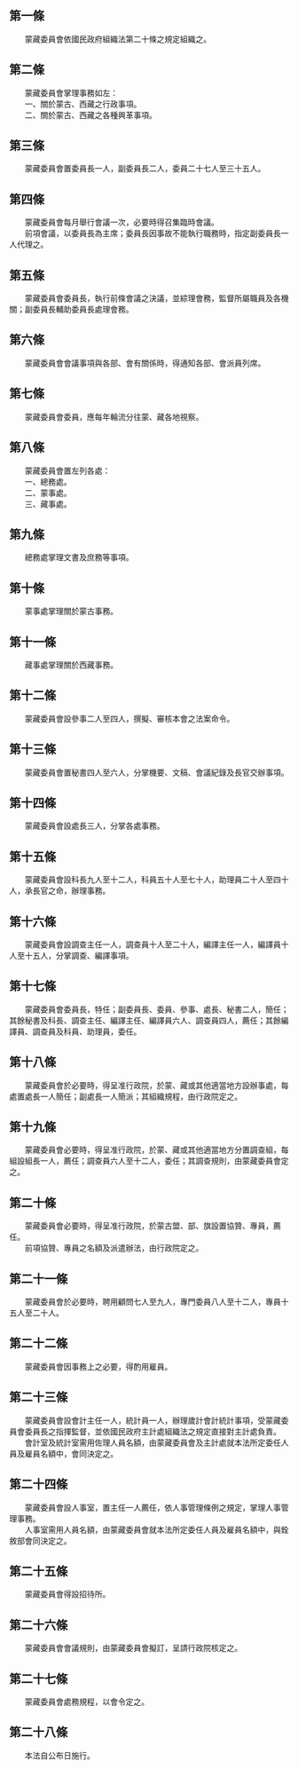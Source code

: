 第一條 
-------
　　蒙藏委員會依國民政府組織法第二十條之規定組織之。  


第二條 
-------
　　蒙藏委員會掌理事務如左：  
　　一、關於蒙古、西藏之行政事項。  
　　二、關於蒙古、西藏之各種興革事項。  


第三條 
-------
　　蒙藏委員會置委員長一人，副委員長二人，委員二十七人至三十五人。  


第四條 
-------
　　蒙藏委員會每月舉行會議一次，必要時得召集臨時會議。  
　　前項會議，以委員長為主席；委員長因事故不能執行職務時，指定副委員長一人代理之。  


第五條 
-------
　　蒙藏委員會委員長，執行前條會議之決議，並綜理會務，監督所屬職員及各機關；副委員長輔助委員長處理會務。  


第六條 
-------
　　蒙藏委員會會議事項與各部、會有關係時，得通知各部、會派員列席。  


第七條 
-------
　　蒙藏委員會委員，應每年輪流分往蒙、藏各地視察。  


第八條 
-------
　　蒙藏委員會置左列各處：  
　　一、總務處。  
　　二、蒙事處。  
　　三、藏事處。  


第九條 
-------
　　總務處掌理文書及庶務等事項。  


第十條 
-------
　　蒙事處掌理關於蒙古事務。  


第十一條 
---------
　　藏事處掌理關於西藏事務。  


第十二條 
---------
　　蒙藏委員會設參事二人至四人，撰擬、審核本會之法案命令。  


第十三條 
---------
　　蒙藏委員會置秘書四人至六人，分掌機要、文稿、會議紀錄及長官交辦事項。  


第十四條 
---------
　　蒙藏委員會設處長三人，分掌各處事務。  


第十五條 
---------
　　蒙藏委員會設科長九人至十二人，科員五十人至七十人，助理員二十人至四十人，承長官之命，辦理事務。  


第十六條 
---------
　　蒙藏委員會設調查主任一人，調查員十人至二十人，編譯主任一人，編譯員十人至十五人，分掌調查、編譯事項。  


第十七條 
---------
　　蒙藏委員會委員長，特任；副委員長、委員、參事、處長、秘書二人，簡任；其餘秘書及科長、調查主任、編譯主任、編譯員六人、調查員四人，薦任；其餘編譯員、調查員及科員、助理員，委任。  


第十八條 
---------
　　蒙藏委員會於必要時，得呈准行政院，於蒙、藏或其他適當地方設辦事處，每處置處長一人簡任；副處長一人簡派；其組織規程，由行政院定之。  


第十九條 
---------
　　蒙藏委員會必要時，得呈准行政院，於蒙、藏或其他適當地方分置調查組，每組設組長一人，薦任；調查員六人至十二人，委任；其調查規則，由蒙藏委員會定之。  


第二十條 
---------
　　蒙藏委員會必要時，得呈准行政院，於蒙古盟、部、旗設置協贊、專員，薦任。  
　　前項協贊、專員之名額及派遣辦法，由行政院定之。  


第二十一條 
-----------
　　蒙藏委員會於必要時，聘用顧問七人至九人，專門委員八人至十二人，專員十五人至二十人。  


第二十二條 
-----------
　　蒙藏委員會因事務上之必要，得酌用雇員。  


第二十三條 
-----------
　　蒙藏委員會設會計主任一人，統計員一人，辦理歲計會計統計事項，受蒙藏委員會委員長之指揮監督，並依國民政府主計處組織法之規定直接對主計處負責。  
　　會計室及統計室需用佐理人員名額，由蒙藏委員會及主計處就本法所定委任人員及雇員名額中，會同決定之。  


第二十四條 
-----------
　　蒙藏委員會設人事室，置主任一人薦任，依人事管理條例之規定，掌理人事管理事務。  
　　人事室需用人員名額，由蒙藏委員會就本法所定委任人員及雇員名額中，與銓敘部會同決定之。  


第二十五條 
-----------
　　蒙藏委員會得設招待所。  


第二十六條 
-----------
　　蒙藏委員會會議規則，由蒙藏委員會擬訂，呈請行政院核定之。  


第二十七條 
-----------
　　蒙藏委員會處務規程，以會令定之。  


第二十八條 
-----------
　　本法自公布日施行。